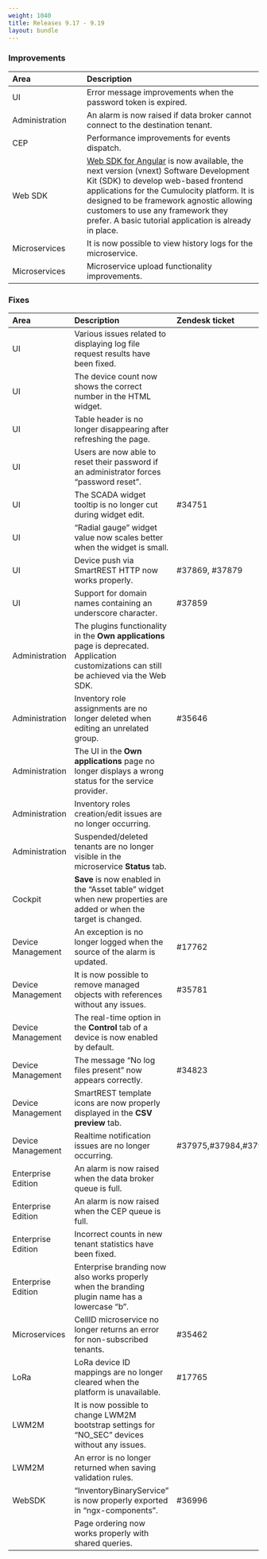 ```yaml
---
weight: 1040
title: Releases 9.17 - 9.19
layout: bundle
---
```


### Improvements

<table>
<col width = 150>
<thead>
<tr>
<th style="text-align:left">Area</th>
<th style="text-align:left">Description</th>
</tr>
</thead>
<tbody>
<tr>
<td style="text-align:left">UI</td>
<td style="text-align:left">Error message improvements when the password token is expired.</td>
</tr>
<tr>
<td style="text-align:left">Administration</td>
<td style="text-align:left">An alarm is now raised if data broker cannot connect to the destination tenant.</td>
</tr>
<tr>
<td style="text-align:left">CEP</td>
<td style="text-align:left">Performance improvements for events dispatch.</td>
</tr>
<tr>
<td style="text-align:left">Web SDK</td>
<td style="text-align:left"><a href="/web/angular" class="no-ajaxy">Web SDK for Angular</a> is now available, the next version (vnext) Software Development Kit (SDK) to develop web-based frontend applications for the Cumulocity platform. It is designed to be framework agnostic allowing customers to use any framework they prefer. A basic tutorial application is already in place.</td>
</tr>
<tr>
<td style="text-align:left">Microservices</td>
<td style="text-align:left">It is now possible to view history logs for the microservice.</td>
</tr>
<tr>
<td style="text-align:left">Microservices</td>
<td style="text-align:left">Microservice upload functionality improvements.</td>
</tr>
</tbody>
</table>

### Fixes

<table>
<colgroup><col width="150">
</colgroup><thead>
<tr>
<th style="text-align:left">Area</th>
<th style="text-align:left">Description</th>
<th style="text-align:left">Zendesk ticket</th>
</tr>
</thead>
<tbody>
<tr>
<td style="text-align:left">UI</td>
<td style="text-align:left">Various issues related to displaying log file request results have been fixed. </td>
<td> </td>
</tr>
<tr>
<td style="text-align:left">UI</td>
<td style="text-align:left">The device count now shows the correct number in the HTML widget.</td>
<td> </td>
</tr>
<tr>
<td style="text-align:left">UI</td>
<td style="text-align:left">Table header is no longer disappearing after refreshing the page.</td>
<td> </td>
</tr>
<tr>
<td style="text-align:left">UI</td>
<td style="text-align:left">Users are now able to reset their password if an administrator forces “password reset”.</td>
<td> </td>
</tr>
<tr>
<td style="text-align:left">UI</td>
<td style="text-align:left">The SCADA widget tooltip is no longer cut during widget edit.</td>
<td style="text-align:left">#34751</td>
</tr>
<tr>
<td style="text-align:left">UI</td>
<td style="text-align:left">“Radial gauge” widget value now scales better when the widget is small.</td>
<td> </td>
</tr>
<tr>
<td style="text-align:left">UI</td>
<td style="text-align:left">Device push via SmartREST HTTP now works properly.</td>
<td> #37869, #37879</td>
</tr>
<tr>
<td style="text-align:left">UI</td>
<td style="text-align:left">Support for domain names containing an underscore character.</td>
<td> #37859</td>
</tr>
<tr>
<td style="text-align:left">Administration</td>
<td style="text-align:left">The plugins functionality in the <strong>Own applications</strong> page is deprecated. Application customizations can still be achieved via the Web SDK.</td>
<td> </td>
</tr>
<tr>
<td style="text-align:left">Administration</td>
<td style="text-align:left">Inventory role assignments are no longer deleted when editing an unrelated group.</td>
<td style="text-align:left">#35646</td>
</tr>
<tr>
<td style="text-align:left">Administration</td>
<td style="text-align:left">The UI in the <strong>Own applications</strong> page no longer displays a wrong status for the service provider.</td>
<td> </td>
</tr>
<tr>
<td style="text-align:left">Administration</td>
<td style="text-align:left">Inventory roles creation/edit issues are no longer occurring.</td>
<td> </td>
</tr>
<tr>
<td style="text-align:left">Administration</td>
<td style="text-align:left">Suspended/deleted tenants are no longer visible in the microservice <strong>Status</strong> tab.</td>
<td> </td>
</tr>
<tr>
<td style="text-align:left">Cockpit</td>
<td style="text-align:left"><strong>Save</strong> is now enabled in the “Asset table” widget when new properties are added or when the target is changed.</td>
<td> </td>
</tr>
<tr>
<td style="text-align:left">Device Management</td>
<td style="text-align:left">An exception is no longer logged when the source of the alarm is updated.</td>
<td style="text-align:left">#17762</td>
</tr>
<tr>
<td style="text-align:left">Device Management</td>
<td style="text-align:left">It is now possible to remove managed objects with references without any issues.</td>
<td style="text-align:left">#35781</td>
</tr>
<tr>
<td style="text-align:left">Device Management</td>
<td style="text-align:left">The real-time option in the <strong>Control</strong> tab of a device is now enabled by default.</td>
<td> </td>
</tr>
<tr>
<td style="text-align:left">Device Management</td>
<td style="text-align:left">The message “No log files present” now appears correctly.</td>
<td style="text-align:left">#34823</td>
</tr>
<tr>
<td style="text-align:left">Device Management</td>
<td style="text-align:left">SmartREST template icons are now properly displayed in the <strong>CSV preview</strong> tab.</td>
<td> </td>
</tr>
<tr>
<td style="text-align:left">Device Management</td>
<td style="text-align:left">Realtime notification issues are no longer  occurring.</td>
<td> #37975,#37984,#37991</td>
</tr>
<tr>
<td style="text-align:left">Enterprise Edition</td>
<td style="text-align:left">An alarm is now raised when the data broker queue is full.</td>
<td> </td>
</tr>
<tr>
<td style="text-align:left">Enterprise Edition</td>
<td style="text-align:left">An alarm is now raised when the CEP queue is full.</td>
<td> </td>
</tr>
<tr>
<td style="text-align:left">Enterprise Edition</td>
<td style="text-align:left">Incorrect counts in new tenant statistics have been fixed.</td>
<td> </td>
</tr>
<tr>
<td style="text-align:left">Enterprise Edition</td>
<td style="text-align:left">Enterprise branding now also works properly when the branding plugin name has a lowercase “b”.</td>
<td> </td>
</tr>
<tr>
<td style="text-align:left">Microservices</td>
<td style="text-align:left">CellID microservice no longer returns an error for non-subscribed tenants.</td>
<td style="text-align:left">#35462</td>
</tr>
<tr>
<td style="text-align:left">LoRa</td>
<td style="text-align:left">LoRa device ID mappings are no longer cleared when the platform is unavailable.</td>
<td style="text-align:left">#17765</td>
</tr>
<tr>
<td style="text-align:left">LWM2M</td>
<td style="text-align:left">It is now possible to change LWM2M bootstrap settings for “NO_SEC” devices without any issues. </td>
<td> </td>
</tr>
<tr>
<td style="text-align:left">LWM2M</td>
<td style="text-align:left">An error is no longer returned when saving validation rules.</td>
<td> </td>
</tr>
<tr>
<td style="text-align:left">WebSDK</td>
<td style="text-align:left">“InventoryBinaryService” is now properly exported in “ngx-components”.</td>
<td style="text-align:left">#36996</td>
</tr>
<tr>
<td style="text-align:left"></td>
<td style="text-align:left">Page ordering now works properly with shared queries.</td>
<td> </td>
</tr>
</tbody>
</table>